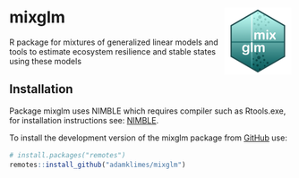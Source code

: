 # mixglm <img src="man/figures/logo.png" align="right" height="120" alt="" />
R package for mixtures of generalized linear models and tools to estimate ecosystem resilience and stable states using these models 

## Installation

Package mixglm uses NIMBLE which requires compiler such as Rtools.exe, for installation instructions see: [NIMBLE](https://r-nimble.org/download). 

To install the development version of the mixglm package from [GitHub](https://github.com/) use:

``` r
# install.packages("remotes")
remotes::install_github("adamklimes/mixglm")
```

